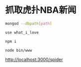 # 抓取虎扑NBA新闻
```sh
mongod --dbpath[path]
```
```sh
use what_i_love
```
```sh
npm i
```
```sh
node bin/www
```

[http://localhost:3000/spider](http://localhost:3000/spider)